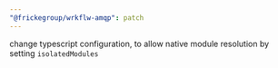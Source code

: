 ```yaml
---
"@frickegroup/wrkflw-amqp": patch
---
```


change typescript configuration, to allow native module resolution by setting `isolatedModules`
